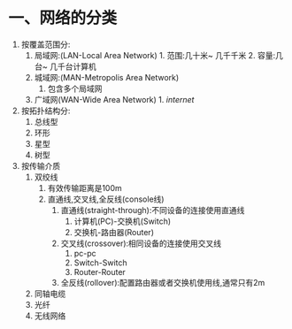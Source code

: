 # 一、网络的分类
1. 按覆盖范围分:
   1. 局域网:(LAN-Local Area Network)
		   1. 范围:几十米~ 几千千米
		   2. 容量:几台~ 几千台计算机
	 2. 城域网:(MAN-Metropolis Area Network)
		   1. 包含多个局域网
   3. 广域网(WAN-Wide Area Network)
		   1. *internet*
2. 按拓扑结构分:
	 1. 总线型
	 2. 环形
	 3. 星型
	 4. 树型
3. 按传输介质
	 1. 双绞线
	 	1. 有效传输距离是100m
		2. 直通线,交叉线,全反线(console线)
			1. 直通线(straight-through):不同设备的连接使用直通线
				1. 计算机(PC)-交换机(Switch)
				2. 交换机-路由器(Router)
			2. 交叉线(crossover):相同设备的连接使用交叉线
				1. pc-pc
				2. Switch-Switch
				3. Router-Router
			3. 全反线(rollover):配置路由器或者交换机使用线,通常只有2m
	  2. 同轴电缆
	  3. 光纤
	  4. 无线网络
